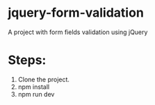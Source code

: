 # jquery-form-validation
A project with form fields validation using jQuery


# Steps:

1) Clone the project.
2) npm install
3) npm run dev
